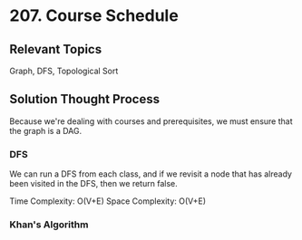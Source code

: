 # 207. Course Schedule

## Relevant Topics

Graph, DFS, Topological Sort

## Solution Thought Process
Because we're dealing with courses and prerequisites, we must ensure that the graph is a DAG.

### DFS
We can run a DFS from each class, and if we revisit a node that has already been visited in the DFS, then we return false.

Time Complexity: O(V+E)
Space Complexity: O(V+E)

### Khan's Algorithm